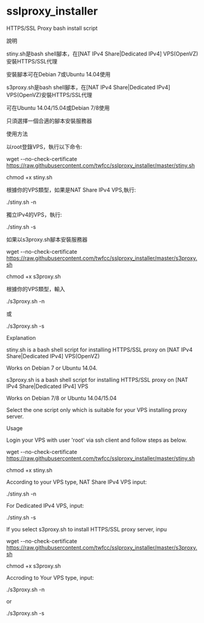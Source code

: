 # sslproxy_installer
HTTPS/SSL Proxy  bash install script

說明

stiny.sh是bash shell腳本，在[NAT IPv4 Share|Dedicated IPv4] VPS(OpenVZ)安裝HTTPS/SSL代理

安裝腳本可在Debian 7或Ubuntu 14.04使用

s3proxy.sh是bash shell腳本，在[NAT IPv4 Share|Dedicated IPv4] VPS(OpenVZ)安裝HTTPS/SSL代理

可在Ubuntu 14.04/15.04或Debian 7/8使用

只須選擇一個合適的腳本安裝服務器


使用方法

以root登錄VPS，執行以下命令:

wget --no-check-certificate https://raw.githubusercontent.com/twfcc/sslproxy_installer/master/stiny.sh

chmod +x stiny.sh

根據你的VPS類型，如果是NAT Share IPv4 VPS,執行:

./stiny.sh -n

獨立IPv4的VPS，執行:

./stiny.sh -s

如果以s3proxy.sh腳本安裝服務器

wget --no-check-certificate https://raw.githubusercontent.com/twfcc/sslproxy_installer/master/s3proxy.sh

chmod +x s3proxy.sh

根據你的VPS類型，輸入

./s3proxy.sh -n

或

./s3proxy.sh -s



Explanation

stiny.sh is a bash shell script for installing HTTPS/SSL proxy on [NAT IPv4 Share|Dedicated IPv4] VPS(OpenVZ)

Works on Debian 7 or Ubuntu 14.04.

s3proxy.sh is a bash shell script for installing HTTPS/SSL proxy on [NAT IPv4 Share|Dedicated IPv4] VPS

Works on Debian 7/8 or Ubuntu 14.04/15.04

Select the one script only which is suitable for your VPS installing proxy server.


Usage

Login your VPS with user 'root' via ssh client and follow steps as below.

wget --no-check-certificate https://raw.githubusercontent.com/twfcc/sslproxy_installer/master/stiny.sh

chmod +x stiny.sh

According to your VPS type, NAT Share IPv4 VPS input:

./stiny.sh -n

For Dedicated IPv4 VPS, input:

./stiny.sh -s

If you select s3proxy.sh to install HTTPS/SSL proxy server, inpu

wget --no-check-certificate https://raw.githubusercontent.com/twfcc/sslproxy_installer/master/s3proxy.sh

chmod +x s3proxy.sh

Accroding to Your VPS type, input:

./s3proxy.sh -n

or

./s3proxy.sh -s

